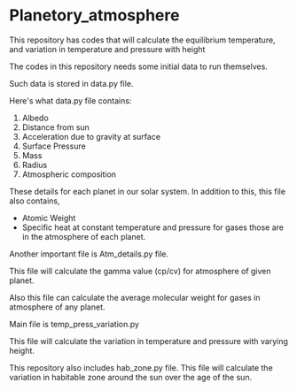 # Planetory_atmosphere
This repository has codes that will calculate the equilibrium temperature, and variation in temperature and pressure with height

The codes in this repository needs some initial data to run themselves.

Such data is stored in data.py file.

Here's what data.py file contains:
1) Albedo
2) Distance from sun
3) Acceleration due to gravity at surface
4) Surface Pressure
5) Mass
6) Radius
7) Atmospheric composition

These details for each planet in our solar system. In addition to this, this file also contains,
- Atomic Weight
- Specific heat at constant temperature and pressure
for gases those are in the atmosphere of each planet.

Another important file is Atm_details.py file.

This file will calculate the gamma value (cp/cv) for atmosphere of given planet.

Also this file can calculate the average molecular weight for gases in atmosphere of any planet.

Main file is temp_press_variation.py

This file will calculate the variation in temperature and pressure with varying height.

This repository also includes hab_zone.py file. This file will calculate the variation in habitable zone around the sun over the age of the sun.
